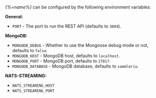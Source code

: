 
_{%=name%}_ can be configured by the following environment variables:

**General:**

- `PORT` - The port to run the REST API (defaults to `3004`).

**MongoDB:**

- `MONGODB_DEBUG` - Whether to use the Mongoose debug mode or not, defaults to `false`.
- `MONGODB_HOST` - MongoDB host, defaults to `localhost`.
- `MONGODB_PORT` - MongoDB port, defaults to `27017`. 
- `MONGODB_DATABASE` - MongoDB database, defaults to `sammlerio`.

**NATS-STREAMING:**

- `NATS_STREAMING_HOST`
- `NATS_STREAMING_PORT`